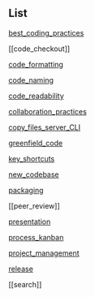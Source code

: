 ## List

[best_coding_practices](best_coding_practices.md)

[[code_checkout]]

[code_formatting](code_formatting.md)

[code_naming](code_naming.md)

[code_readability](code_readability.md)

[collaboration_practices](collaboration_practices.md)

[copy_files_server_CLI](copy_files_server_CLI.md)

[greenfield_code](greenfield_code.md)

[key_shortcuts](key_shortcuts.md)

[new_codebase](new_codebase.md)

[packaging](packaging.md)

[[peer_review]]

[presentation](presentation.md)

[process_kanban](process_kanban.md)

[project_management](project_management.md)

[release](process/release.md)

[[search]]

